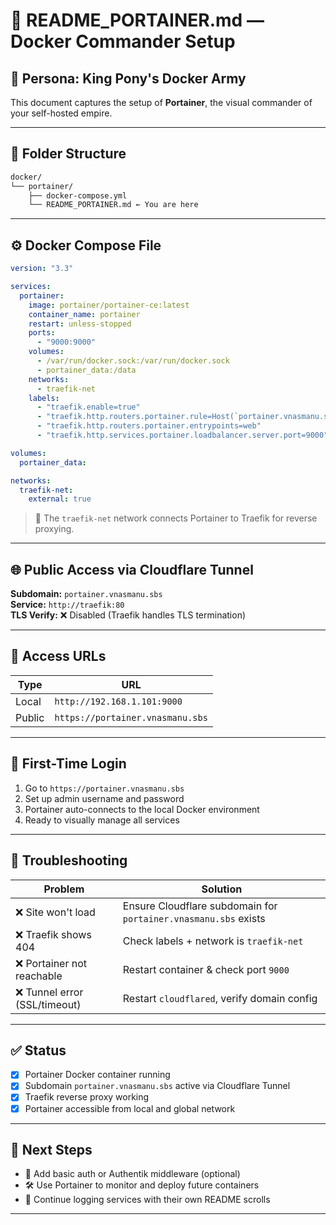 # 🐳 README_PORTAINER.md — Docker Commander Setup

## 👑 Persona: King Pony's Docker Army

This document captures the setup of **Portainer**, the visual commander of your self-hosted empire.

---

## 📁 Folder Structure

```bash
docker/
└── portainer/
    ├── docker-compose.yml
    └── README_PORTAINER.md ← You are here
```

---

## ⚙️ Docker Compose File

```yaml
version: "3.3"

services:
  portainer:
    image: portainer/portainer-ce:latest
    container_name: portainer
    restart: unless-stopped
    ports:
      - "9000:9000"
    volumes:
      - /var/run/docker.sock:/var/run/docker.sock
      - portainer_data:/data
    networks:
      - traefik-net
    labels:
      - "traefik.enable=true"
      - "traefik.http.routers.portainer.rule=Host(`portainer.vnasmanu.sbs`)"
      - "traefik.http.routers.portainer.entrypoints=web"
      - "traefik.http.services.portainer.loadbalancer.server.port=9000"

volumes:
  portainer_data:

networks:
  traefik-net:
    external: true
```

> 🧠 The `traefik-net` network connects Portainer to Traefik for reverse proxying.

---

## 🌐 Public Access via Cloudflare Tunnel

**Subdomain:** `portainer.vnasmanu.sbs`  
**Service:** `http://traefik:80`  
**TLS Verify:** ❌ Disabled (Traefik handles TLS termination)

---

## 🚀 Access URLs

| Type     | URL                                 |
|----------|--------------------------------------|
| Local    | `http://192.168.1.101:9000`          |
| Public   | `https://portainer.vnasmanu.sbs`     |

---

## 🔑 First-Time Login

1. Go to `https://portainer.vnasmanu.sbs`
2. Set up admin username and password
3. Portainer auto-connects to the local Docker environment
4. Ready to visually manage all services

---

## 🧱 Troubleshooting

| Problem                           | Solution                                                                 |
|----------------------------------|--------------------------------------------------------------------------|
| ❌ Site won't load               | Ensure Cloudflare subdomain for `portainer.vnasmanu.sbs` exists         |
| ❌ Traefik shows 404             | Check labels + network is `traefik-net`                                 |
| ❌ Portainer not reachable       | Restart container & check port `9000`                                   |
| ❌ Tunnel error (SSL/timeout)   | Restart `cloudflared`, verify domain config                             |

---

## ✅ Status

- [x] Portainer Docker container running
- [x] Subdomain `portainer.vnasmanu.sbs` active via Cloudflare Tunnel
- [x] Traefik reverse proxy working
- [x] Portainer accessible from local and global network

---

## 🧭 Next Steps

- 🔐 Add basic auth or Authentik middleware (optional)
- 🛠 Use Portainer to monitor and deploy future containers
- 📜 Continue logging services with their own README scrolls

---
